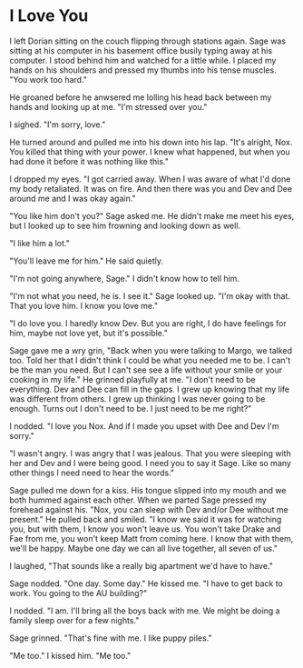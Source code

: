 # I Love You

I left Dorian sitting on the couch flipping through stations again.  Sage was sitting at his computer in his basement office busily typing away at his computer.  I stood behind him and watched for a little while.  I placed my hands on his shoulders and pressed my thumbs into his tense muscles.  "You work too hard."

He groaned before he anwsered me lolling his head back between my hands and looking up at me.  "I'm stressed over you."

I sighed.  "I'm sorry, love."

He turned around and pulled me into his down into his lap.  "It's alright, Nox.  You killed that thing with your power.  I knew what happened, but when you had done it before it was nothing like this."

I dropped my eyes.  "I got carried away.  When I was aware of what I'd done my body retaliated.  It was on fire.  And then there was you and Dev and Dee around me and I was okay again."

"You like him don't you?"  Sage asked me.  He didn't make me meet his eyes, but I looked up to see him frowning and looking down as well.

"I like him a lot."

"You'll leave me for him."  He said quietly.

"I'm not going anywhere, Sage."  I didn't know how to tell him.

"I'm not what you need, he is.  I see it."  Sage looked up.  "I'm okay with that.  That you love him.  I know you love me."

"I do love you.  I haredly know Dev.  But you are right, I do have feelings for him, maybe not love yet, but it's possible."

Sage gave me a wry grin, "Back when you were talking to Margo, we talked too.  Told her that I didn't think I could be what you needed me to be.  I can't be the man you need.  But I can't see see a life without your smile or your cooking in my life."  He grinned playfully at me.  "I don't need to be everything.  Dev and Dee can fill in the gaps.  I grew up knowing that my life was different from others.  I grew up thinking I was never going to be enough.  Turns out I don't need to be.  I just need to be me right?"

I nodded.  "I love you Nox.  And if I made you upset with Dee and Dev I'm sorry."

"I wasn't angry.  I was angry that I was jealous.  That you were sleeping with her and Dev and I were being good.  I need you to say it Sage.  Like so many other things I need need to hear the words."

Sage pulled me down for a kiss.  His tongue slipped into my mouth and we both hummed against each other.  When we parted Sage pressed my forehead against his.  "Nox, you can sleep with Dev and/or Dee without me present."  He pulled back and smiled.  "I know we said it was for watching you, but with them, I know you won't leave us.  You won't take Drake and Fae from me, you won't keep Matt from coming here.  I know that with them, we'll be happy.  Maybe one day we can all live together, all seven of us."

I laughed, "That sounds like a really big apartment we'd have to have."

Sage nodded. "One day.  Some day."  He kissed me.  "I have to get back to work.  You going to the AU building?"

I nodded.  "I am.  I'll bring all the boys back with me.  We might be doing a family sleep over for a few nights."

Sage grinned.  "That's fine with me.  I like puppy piles."

"Me too."  I kissed him.  "Me too."